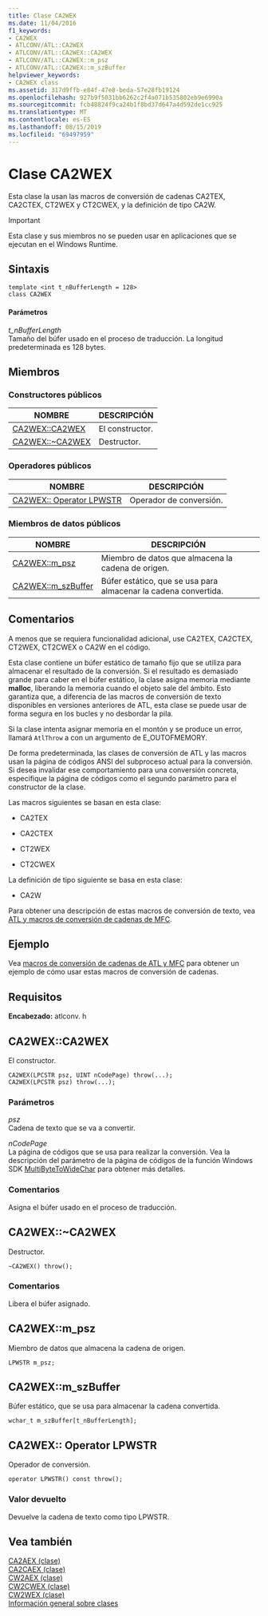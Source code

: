 ```yaml
---
title: Clase CA2WEX
ms.date: 11/04/2016
f1_keywords:
- CA2WEX
- ATLCONV/ATL::CA2WEX
- ATLCONV/ATL::CA2WEX::CA2WEX
- ATLCONV/ATL::CA2WEX::m_psz
- ATLCONV/ATL::CA2WEX::m_szBuffer
helpviewer_keywords:
- CA2WEX class
ms.assetid: 317d9ffb-e84f-47e8-beda-57e28fb19124
ms.openlocfilehash: 927b9f5031bb6262c2f4a071b535802eb9e6990a
ms.sourcegitcommit: fcb48824f9ca24b1f8bd37d647a4d592de1cc925
ms.translationtype: MT
ms.contentlocale: es-ES
ms.lasthandoff: 08/15/2019
ms.locfileid: "69497959"
---
```

# <a name="ca2wex-class"></a>Clase CA2WEX

Esta clase la usan las macros de conversión de cadenas CA2TEX, CA2CTEX, CT2WEX y CT2CWEX, y la definición de tipo CA2W.

> [!IMPORTANT]
>  Esta clase y sus miembros no se pueden usar en aplicaciones que se ejecutan en el Windows Runtime.

## <a name="syntax"></a>Sintaxis

```
template <int t_nBufferLength = 128>
class CA2WEX
```

#### <a name="parameters"></a>Parámetros

*t_nBufferLength*<br/>
Tamaño del búfer usado en el proceso de traducción. La longitud predeterminada es 128 bytes.

## <a name="members"></a>Miembros

### <a name="public-constructors"></a>Constructores públicos

|NOMBRE|DESCRIPCIÓN|
|----------|-----------------|
|[CA2WEX::CA2WEX](#ca2wex)|El constructor.|
|[CA2WEX::~CA2WEX](#dtor)|Destructor.|

### <a name="public-operators"></a>Operadores públicos

|NOMBRE|DESCRIPCIÓN|
|----------|-----------------|
|[CA2WEX:: Operator LPWSTR](#operator_lpwstr)|Operador de conversión.|

### <a name="public-data-members"></a>Miembros de datos públicos

|NOMBRE|DESCRIPCIÓN|
|----------|-----------------|
|[CA2WEX::m_psz](#m_psz)|Miembro de datos que almacena la cadena de origen.|
|[CA2WEX::m_szBuffer](#m_szbuffer)|Búfer estático, que se usa para almacenar la cadena convertida.|

## <a name="remarks"></a>Comentarios

A menos que se requiera funcionalidad adicional, use CA2TEX, CA2CTEX, CT2WEX, CT2CWEX o CA2W en el código.

Esta clase contiene un búfer estático de tamaño fijo que se utiliza para almacenar el resultado de la conversión. Si el resultado es demasiado grande para caber en el búfer estático, la clase asigna memoria mediante **malloc**, liberando la memoria cuando el objeto sale del ámbito. Esto garantiza que, a diferencia de las macros de conversión de texto disponibles en versiones anteriores de ATL, esta clase se puede usar de forma segura en los bucles y no desbordar la pila.

Si la clase intenta asignar memoria en el montón y se produce un error, llamará `AtlThrow` a con un argumento de E_OUTOFMEMORY.

De forma predeterminada, las clases de conversión de ATL y las macros usan la página de códigos ANSI del subproceso actual para la conversión. Si desea invalidar ese comportamiento para una conversión concreta, especifique la página de códigos como el segundo parámetro para el constructor de la clase.

Las macros siguientes se basan en esta clase:

- CA2TEX

- CA2CTEX

- CT2WEX

- CT2CWEX

La definición de tipo siguiente se basa en esta clase:

- CA2W

Para obtener una descripción de estas macros de conversión de texto, vea [ATL y macros de conversión de cadenas de MFC](string-conversion-macros.md).

## <a name="example"></a>Ejemplo

Vea [macros de conversión de cadenas de ATL y MFC](string-conversion-macros.md) para obtener un ejemplo de cómo usar estas macros de conversión de cadenas.

## <a name="requirements"></a>Requisitos

**Encabezado:** atlconv. h

##  <a name="ca2wex"></a>  CA2WEX::CA2WEX

El constructor.

```
CA2WEX(LPCSTR psz, UINT nCodePage) throw(...);
CA2WEX(LPCSTR psz) throw(...);
```

### <a name="parameters"></a>Parámetros

*psz*<br/>
Cadena de texto que se va a convertir.

*nCodePage*<br/>
La página de códigos que se usa para realizar la conversión. Vea la descripción del parámetro de la página de códigos de la función Windows SDK [MultiByteToWideChar](/windows/win32/api/stringapiset/nf-stringapiset-multibytetowidechar) para obtener más detalles.

### <a name="remarks"></a>Comentarios

Asigna el búfer usado en el proceso de traducción.

##  <a name="dtor"></a>  CA2WEX::~CA2WEX

Destructor.

```
~CA2WEX() throw();
```

### <a name="remarks"></a>Comentarios

Libera el búfer asignado.

##  <a name="m_psz"></a>  CA2WEX::m_psz

Miembro de datos que almacena la cadena de origen.

```
LPWSTR m_psz;
```

##  <a name="m_szbuffer"></a>  CA2WEX::m_szBuffer

Búfer estático, que se usa para almacenar la cadena convertida.

```
wchar_t m_szBuffer[t_nBufferLength];
```

##  <a name="operator_lpwstr"></a>CA2WEX:: Operator LPWSTR

Operador de conversión.

```
operator LPWSTR() const throw();
```

### <a name="return-value"></a>Valor devuelto

Devuelve la cadena de texto como tipo LPWSTR.

## <a name="see-also"></a>Vea también

[CA2AEX (clase)](../../atl/reference/ca2aex-class.md)<br/>
[CA2CAEX (clase)](../../atl/reference/ca2caex-class.md)<br/>
[CW2AEX (clase)](../../atl/reference/cw2aex-class.md)<br/>
[CW2CWEX (clase)](../../atl/reference/cw2cwex-class.md)<br/>
[CW2WEX (clase)](../../atl/reference/cw2wex-class.md)<br/>
[Información general sobre clases](../../atl/atl-class-overview.md)
